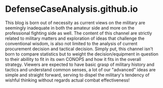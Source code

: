 # DefenseCaseAnalysis.github.io
This blog is born out of necessity as current views on the military are seemingly inadequate in both the amateur side and more on the professional fighting side as well. The content of this channel are strictly related to military matters and exploration of ideas that challenge the conventional wisdom, is also not limited to the analysis of current procurement decision and tactical decision. Simply put, this channel isn't born to compare statistics but to weight the decision/equipment in question to their abillity to fit in its own CONOPS and how it fits in the overall strategy. Viewers are expected to have basic grasp of military history and tactics and understand common senses, a lot of our "advanced" ideas are simple and straight forward, serving to dispel the military's tendency of wishful thinking without regards actual combat effectiveness!
